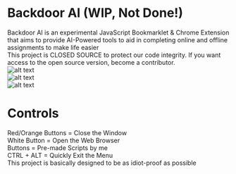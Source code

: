 # Backdoor AI (WIP, Not Done!)
Backdoor AI is an experimental JavaScript Bookmarklet & Chrome Extension that aims to provide AI-Powered tools to aid in completing online and offline assignments to make life easier <br>
This project is CLOSED SOURCE to protect our code integrity. If you want access to the open source version, become a contributor. <br>
![alt text](https://github.com/L4CTOSE/Backdoor/blob/main/backdoor.png?raw=true) <br>
![alt text](https://github.com/L4CTOSE/Backdoor/blob/main/cascasc.png?raw=true) <br>
![alt text](https://github.com/L4CTOSE/Backdoor/blob/main/hi.png?raw=true) <br>

# Controls
Red/Orange Buttons = Close the Window <br>
White Button = Open the Web Browser <br>
Buttons = Pre-made Scripts by me <br>
CTRL + ALT = Quickly Exit the Menu <br>
This project is basically designed to be as idiot-proof as possible <br>
